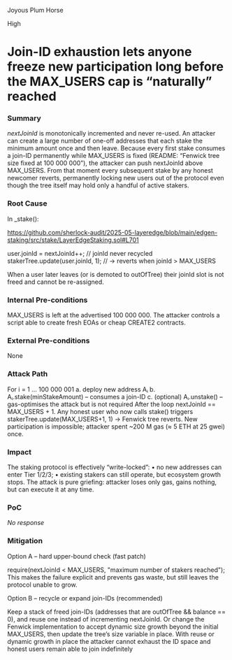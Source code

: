Joyous Plum Horse

High

# Join-ID exhaustion lets anyone freeze new participation long before the MAX_USERS cap is “naturally” reached

### Summary

_nextJoinId_ is monotonically incremented and never re-used.
An attacker can create a large number of one-off addresses that each stake the minimum amount once and then leave.
Because every first stake consumes a join-ID permanently while MAX_USERS is fixed (README: “Fenwick tree size fixed at 100 000 000”), the attacker can push nextJoinId above MAX_USERS.
From that moment every subsequent stake by any honest newcomer reverts, permanently locking new users out of the protocol even though the tree itself may hold only a handful of active stakers.

### Root Cause

In _stake():

https://github.com/sherlock-audit/2025-05-layeredge/blob/main/edgen-staking/src/stake/LayerEdgeStaking.sol#L701

user.joinId = nextJoinId++;          // joinId never recycled
stakerTree.update(user.joinId, 1);   // → reverts when joinId > MAX_USERS


When a user later leaves (or is demoted to outOfTree) their joinId
slot is not freed and cannot be re-assigned.

### Internal Pre-conditions

MAX_USERS is left at the advertised 100 000 000.
The attacker controls a script able to create fresh EOAs or cheap CREATE2 contracts.

### External Pre-conditions

None

### Attack Path

For i = 1 … 100 000 001 a. deploy new address Aᵢ b. Aᵢ.stake(minStakeAmount) – consumes a join-ID c. (optional) Aᵢ.unstake() – gas-optimises the attack but is not required
After the loop nextJoinId == MAX_USERS + 1.
Any honest user who now calls stake() triggers stakerTree.update(MAX_USERS+1, 1) → Fenwick tree reverts.
New participation is impossible; attacker spent ~200 M gas (≈ 5 ETH at 25 gwei) once.

### Impact

The staking protocol is effectively “write-locked”:
• no new addresses can enter Tier 1/2/3;
• existing stakers can still operate, but ecosystem growth stops.
The attack is pure griefing: attacker loses only gas, gains nothing, but
can execute it at any time.

### PoC

_No response_

### Mitigation

Option A – hard upper-bound check (fast patch)

require(nextJoinId < MAX_USERS, "maximum number of stakers reached");
This makes the failure explicit and prevents gas waste, but still leaves
the protocol unable to grow.

Option B – recycle or expand join-IDs (recommended)

Keep a stack of freed join-IDs (addresses that are outOfTree && balance == 0), and reuse one instead of incrementing nextJoinId.
Or change the Fenwick implementation to accept dynamic size growth beyond the initial MAX_USERS, then update the tree’s size variable in place.
With reuse or dynamic growth in place the attacker cannot exhaust the
ID space and honest users remain able to join indefinitely